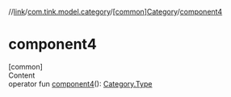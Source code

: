 //[link](../../index.md)/[com.tink.model.category](../index.md)/[[common]Category](index.md)/[component4](component4.md)



# component4  
[common]  
Content  
operator fun [component4](component4.md)(): [Category.Type](-type/index.md)  




